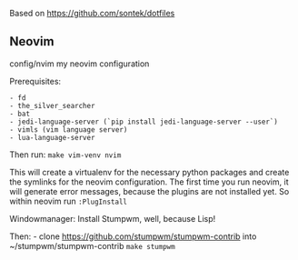 Based on https://github.com/sontek/dotfiles

## Neovim
config/nvim
    my neovim configuration

Prerequisites:

    - fd
    - the_silver_searcher
    - bat
    - jedi-language-server (`pip install jedi-language-server --user`)
    - vimls (vim language server)
    - lua-language-server

Then run:
`make vim-venv nvim`

This will create a virtualenv for the necessary python packages and
create the symlinks for the neovim configuration.
The first time you run neovim, it will generate error messages,
because the plugins are not installed yet.
So within neovim run
`:PlugInstall`


Windowmanager:
Install Stumpwm, well, because Lisp!

Then:
    - clone https://github.com/stumpwm/stumpwm-contrib into ~/stumpwm/stumpwm-contrib
`make stumpwm`
